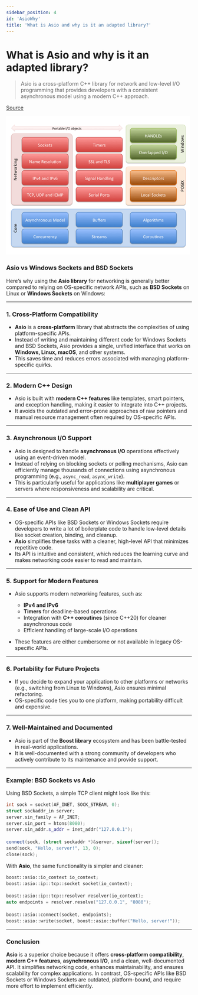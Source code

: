 ```yaml
---
sidebar_position: 4
id: 'AsioWhy'
title: 'What is Asio and why is it an adapted library?'
---
```


# What is Asio and why is it an adapted library?

> Asio is a cross-platform C++ library for network and low-level I/O programming that provides developers with a consistent asynchronous model using a modern C++ approach.

[Source](https://think-async.com/Asio/)

![Visu](../../static/img/overview.gif)

### Asio vs Windows Sockets and BSD Sockets

Here’s why using the **Asio library** for networking is generally better compared to relying on OS-specific network APIs, such as **BSD Sockets** on Linux or **Windows Sockets** on Windows:

---

### 1. **Cross-Platform Compatibility**  
   - **Asio** is a **cross-platform** library that abstracts the complexities of using platform-specific APIs.  
   - Instead of writing and maintaining different code for Windows Sockets and BSD Sockets, Asio provides a single, unified interface that works on **Windows, Linux, macOS**, and other systems.  
   - This saves time and reduces errors associated with managing platform-specific quirks.

---

### 2. **Modern C++ Design**  
   - Asio is built with **modern C++ features** like templates, smart pointers, and exception handling, making it easier to integrate into C++ projects.  
   - It avoids the outdated and error-prone approaches of raw pointers and manual resource management often required by OS-specific APIs.

---

### 3. **Asynchronous I/O Support**  
   - Asio is designed to handle **asynchronous I/O** operations effectively using an event-driven model.  
   - Instead of relying on blocking sockets or polling mechanisms, Asio can efficiently manage thousands of connections using asynchronous programming (e.g., `async_read`, `async_write`).  
   - This is particularly useful for applications like **multiplayer games** or servers where responsiveness and scalability are critical.

---

### 4. **Ease of Use and Clean API**  
   - OS-specific APIs like BSD Sockets or Windows Sockets require developers to write a lot of boilerplate code to handle low-level details like socket creation, binding, and cleanup.  
   - **Asio** simplifies these tasks with a cleaner, high-level API that minimizes repetitive code.  
   - Its API is intuitive and consistent, which reduces the learning curve and makes networking code easier to read and maintain.

---

### 5. **Support for Modern Features**  
   - Asio supports modern networking features, such as:  
     - **IPv4 and IPv6**  
     - **Timers** for deadline-based operations  
     - Integration with **C++ coroutines** (since C++20) for cleaner asynchronous code  
     - Efficient handling of large-scale I/O operations  

   - These features are either cumbersome or not available in legacy OS-specific APIs.

---

### 6. **Portability for Future Projects**  
   - If you decide to expand your application to other platforms or networks (e.g., switching from Linux to Windows), Asio ensures minimal refactoring.  
   - OS-specific code ties you to one platform, making portability difficult and expensive.

---

### 7. **Well-Maintained and Documented**  
   - Asio is part of the **Boost library** ecosystem and has been battle-tested in real-world applications.  
   - It is well-documented with a strong community of developers who actively contribute to its maintenance and provide support.

---

### Example: BSD Sockets vs Asio

Using BSD Sockets, a simple TCP client might look like this:
```cpp
int sock = socket(AF_INET, SOCK_STREAM, 0);
struct sockaddr_in server;
server.sin_family = AF_INET;
server.sin_port = htons(8080);
server.sin_addr.s_addr = inet_addr("127.0.0.1");

connect(sock, (struct sockaddr *)&server, sizeof(server));
send(sock, "Hello, server!", 13, 0);
close(sock);
```

With **Asio**, the same functionality is simpler and cleaner:
```cpp
boost::asio::io_context io_context;
boost::asio::ip::tcp::socket socket(io_context);

boost::asio::ip::tcp::resolver resolver(io_context);
auto endpoints = resolver.resolve("127.0.0.1", "8080");

boost::asio::connect(socket, endpoints);
boost::asio::write(socket, boost::asio::buffer("Hello, server!"));
```

---

### Conclusion  
**Asio** is a superior choice because it offers **cross-platform compatibility**, **modern C++ features**, **asynchronous I/O**, and a clean, well-documented API. It simplifies networking code, enhances maintainability, and ensures scalability for complex applications. In contrast, OS-specific APIs like BSD Sockets or Windows Sockets are outdated, platform-bound, and require more effort to implement efficiently.